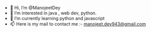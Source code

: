 - 👋 Hi, I’m @ManojeetDey
- 👀 I’m interested in java , web dev, python.
- 🌱 I’m currently learning python and javascript
- 📫 Here is my mail to contact me :- manojeet.dey943@gmail.com

<!---
ManojeetDey/ManojeetDey is a ✨ special ✨ repository because its `README.md` (this file) appears on your GitHub profile.
You can click the Preview link to take a look at your changes.
--->
